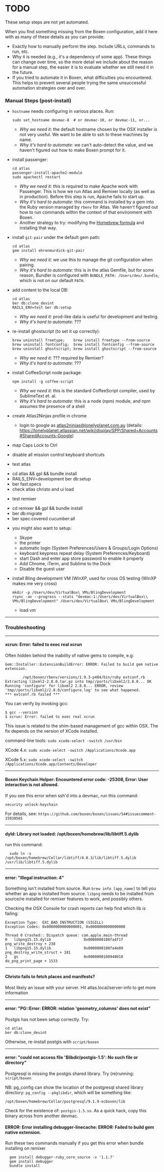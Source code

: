 # TODO

These setup steps are not yet automated.

When you find something missing from the Boxen configuration, add it here with
as many of these details as you can provide:

  - Exactly how to manually perform the step. Include URLs, commands to run,
    etc.
  - Why it is needed (e.g., it's a dependency of some app). These things can
    change over time, so the more detail we include about the reason for a
    manual step, the easier it is to evaluate whether we still need it in the
    future.
  - If you tried to automate it in Boxen, what difficulties you encountered.
    This helps to prevent several people trying the same unsuccessful
    automation strategies over and over.

### Manual Steps (post-install)

  - `hostname` needs configuring in various places. Run:
    ```
    sudo set_hostname devmac-8  # or devmac-10, or devmac-11, or...
    ```

    - _Why we need it:_ the default hostname chosen by the OSX installer is not
      very useful. We want to be able to ssh to these machines by name.
    - _Why it's hard to automate:_ we can't auto-detect the value, and we
      haven't figured out how to make Boxen prompt for it.

  - install passenger:
    ```
    cd atlas
    passenger-install-apache2-module
    sudo apachectl restart
    ```

    - _Why we need it:_ this is required to make Apache work with Passenger.
      This is how we run Atlas and Remixer locally (as well as in production).
      Before this step is run, Apache fails to start up.
    - _Why it's hard to automate:_ this command is installed by a gem into the
      Ruby version managed by `rbenv` for Atlas. We haven't figured out how to
      run commands within the context of that environment with Boxen.
    - Another strategy to try: modifying the
      [Homebrew formula](https://github.com/mxcl/homebrew/blob/master/Library/Formula/passenger.rb)
      and installing that way.

  - install `git-pair` under the default gem path:
    ```
    cd atlas
    gem install ehrenmurdick-git-pair
    ```

    - _Why we need it:_ we use this to manage the git configuration when
      pairing.
    - _Why it's hard to automate:_ this is in the atlas Gemfile, but for some
      reason, Bundler is configured with `BUNDLE_PATH: /Users/dev/.bundle`,
      which is not on our default `PATH`.

  - add content to the local DB:
    ```
    cd atlas
    ber db:clone_devint
    RAILS_ENV=test ber db:setup
    ```

    - _Why we need it:_ prod-like data is useful for development and testing.
    - _Why it's hard to automate:_ ???

  - re-install ghostscript (to set it up correctly):
    ```
    brew uninstall freetype;    brew install freetype --from-source
    brew uninstall fontconfig;  brew install fontconfig --from-source
    brew uninstall ghostscript; brew install ghostscript --from-source
    ```

    - _Why we need it:_ ??? required by Remixer?
    - _Why it's hard to automate:_ ???

  - install CoffeeScript node package:
    ```
    npm install -g coffee-script
    ```

    - _Why we need it:_ this is the standard CoffeeScript compiler, used by SublimeText et. al.
    - _Why it's hard to automate:_ this is a node (npm) module, and npm assumes the presence of a shell

  - create Atlas2Ninjas profile in chrome
    * login to google as atlas2ninjas@lonelyplanet.com.au
      (details: https://lonelyplanet.atlassian.net/wiki/display/SPP/Shared+Accounts#SharedAccounts-Google)

  - map Caps Lock to Ctrl
  - disable all mission control keyboard shortcuts

  - test atlas
   * cd atlas && gpl && bundle install
   * RAILS_ENV=development ber db:setup
   * ber fast:specs
   * check atlas christo and ui load
   
  - test remixer
   * cd remixer && gpl && bundle install
   * ber db:migrate
   * ber spec:covered cucumber:all
  


  - you might also want to setup:
    * Skype
    * the printer
    * automatic login (System Preferences/Users & Groups/Login Options)
    * keyboard keypress repeat delay (System Preferences/Keyboard)
    * start Dash and enter app store password to enable it properly
    * Add Chrome, iTerm, and Sublime to the Dock
    * Disable the guest user

  - install Bling development VM (WinXP, used for cross OS testing (WinXP makes me very cross)
    ```
    mkdir -p /Users/dev/VirtualBox\ VMs/BlingDevelopment
    rsync -av --progress --stats "devmac-1:/Users/dev/VirtualBox\\ VMs/BlingDevelopment" /Users/dev/VirtualBox\ VMs/BlingDevelopment
    ```

    * load vm
  
---

### Troubleshooting

---

#### xcrun: Error: failed to exec real xcrun

Often hidden behind the inability of native gems to compile, e.g:
```
Gem::Installer::ExtensionBuildError: ERROR: Failed to build gem native extension.

        /opt/boxen/rbenv/versions/1.9.3-p484/bin/ruby extconf.rb
Extracting libxml2-2.8.0.tar.gz into tmp//ports/libxml2/2.8.0... OK
Running 'configure' for libxml2 2.8.0... ERROR, review 'tmp//ports/libxml2/2.8.0/configure.log' to see what happened.
*** extconf.rb failed ***
```

You can verify by invoking gcc:
```
$ gcc --version
$ xcrun: Error: failed to exec real xcrun
```

This issue is related to the shim-based management of gcc within OSX. The fix depends on the version of XCode installed.

command-line tools:
```sudo xcode-select -switch /usr/bin```

XCode 4.x:
```sudo xcode-select -switch /Applications/Xcode.app```

XCode 5.x:
```sudo xcode-select -switch /Applications/Xcode.app/Contents/Developer```

---

#### Boxen Keychain Helper: Encountered error code: -25308, Error: User interaction is not allowed.

If you see this error when ssh'd into a devmac, run this command:
  ```
  security unlock-keychain
  ```

For details, see: `https://github.com/boxen/boxen/issues/54#issuecomment-15938565`

---

#### dyld: Library not loaded: /opt/boxen/homebrew/lib/libtiff.5.dylib

run this command:
  ```
    sudo ln -s /opt/boxen/homebrew/Cellar/libtiff/4.0.3/lib/libtiff.5.dylib /usr/lib/libtiff.5.dylib
  ```

---

#### error: "Illegal instruction: 4"

Something isn't installed from source. Run `brew info [app_name]` to tell you whether an app is installed from source. `libpng` needs to be installed from source/re installed for remixer features to work, and possibly others.

Checking the OSX Console for crash reports can help find which lib is failing:

```
Exception Type:  EXC_BAD_INSTRUCTION (SIGILL)
Exception Codes: 0x0000000000000001, 0x0000000000000000

Thread 0 Crashed:: Dispatch queue: com.apple.main-thread
0   libpng15.15.dylib             	0x0000000108fa4f1f png_write_destroy + 238
1   libpng15.15.dylib             	0x0000000108fa4e09 png_destroy_write_struct + 181
2   gs                            	0x0000000108948018 do_png_print_page + 1533
```

---

#### Christo fails to fetch places and manifests?

Most likely an issue with your server. Hit atlas.local/server-info to get more information

---

#### error: "PG::Error: ERROR: relation 'geometry_columns' does not exist"

Postgis has not been setup correctly. Try:
  ```
  cd atlas
  ber db:clone_devint
  ```
Otherwise, re-install postgis with `script/boxen`

---

#### error: "could not access file '$libdir/postgis-1.5': No such file or directory"

Postgresql is missing the postgis shared library.
Try (re)running: `script/boxen`

NB: pg_config can show the location of the postgresql shared library directory: `pg_config --pkglibdir`, which will be something like:
  ```
  /opt/boxen/homebrew/Cellar/postgresql/9.1.9-ocboxen/lib
  ```

Check for the existence of: `postgis-1.5.so`. As a quick hack, copy this binary across from another devmac.

#### ERROR:  Error installing debugger-linecache: ERROR: Failed to build gem native extension.

Run these two commands manually if you get this error when bundle installing on remixer
```
  gem install debugger-ruby_core_source -v '1.1.7'
  gem install debugger
  bundle install
```

